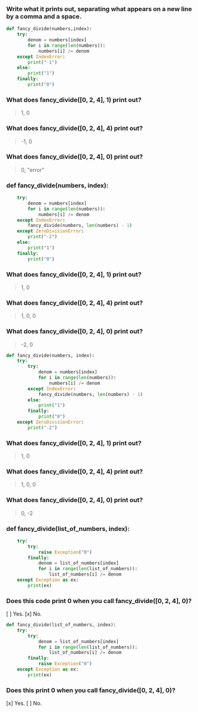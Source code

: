 ### Write what it prints out, separating what appears on a new line by a comma and a space.

```py
def fancy_divide(numbers,index):
    try:
        denom = numbers[index]
        for i in range(len(numbers)):
            numbers[i] /= denom
    except IndexError:
        print("-1")
    else:
        print("1")
    finally:
        print("0")
```

### What does fancy_divide([0, 2, 4], 1) print out?
> 1, 0

### What does fancy_divide([0, 2, 4], 4) print out?
> -1, 0

### What does fancy_divide([0, 2, 4], 0) print out?
> 0, "error"

### def fancy_divide(numbers, index):
```py
    try:
        denom = numbers[index]
        for i in range(len(numbers)):
            numbers[i] /= denom
    except IndexError:
        fancy_divide(numbers, len(numbers) - 1)
    except ZeroDivisionError:
        print("-2")
    else:
        print("1")
    finally:
        print("0")
```

### What does fancy_divide([0, 2, 4], 1) print out?
> 1, 0

### What does fancy_divide([0, 2, 4], 4) print out?
> 1, 0, 0

### What does fancy_divide([0, 2, 4], 0) print out?
> -2, 0

```py
def fancy_divide(numbers, index):
    try:
        try:
            denom = numbers[index]
            for i in range(len(numbers)):
                numbers[i] /= denom
        except IndexError:
            fancy_divide(numbers, len(numbers) - 1)
        else:
            print("1")
        finally:
            print("0")
    except ZeroDivisionError:
        print("-2")
```

### What does fancy_divide([0, 2, 4], 1) print out?
> 1, 0

### What does fancy_divide([0, 2, 4], 4) print out?
> 1, 0, 0

### What does fancy_divide([0, 2, 4], 0) print out?
> 0, -2

### def fancy_divide(list_of_numbers, index):
```py
    try:
        try:
            raise Exception("0")
        finally:
            denom = list_of_numbers[index]
            for i in range(len(list_of_numbers)):
                list_of_numbers[i] /= denom
    except Exception as ex:
        print(ex)
```

### Does this code print 0 when you call fancy_divide([0, 2, 4], 0)?

[ ] Yes.
[x] No.

```py
def fancy_divide(list_of_numbers, index):
    try:
        try:
            denom = list_of_numbers[index]
            for i in range(len(list_of_numbers)):
                list_of_numbers[i] /= denom
        finally:
            raise Exception("0")
    except Exception as ex:
        print(ex)
```

### Does this print 0 when you call fancy_divide([0, 2, 4], 0)?

[x] Yes.
[ ] No.